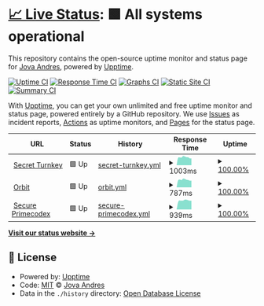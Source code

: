 # [📈 Live Status](https://jovaandres.github.io/upptime): <!--live status--> **🟩 All systems operational**

This repository contains the open-source uptime monitor and status page for [Jova Andres](https://jovaandres.github.io/upptime), powered by [Upptime](https://github.com/upptime/upptime).

[![Uptime CI](https://github.com/jovaandres/upptime/workflows/Uptime%20CI/badge.svg)](https://github.com/jovaandres/upptime/actions?query=workflow%3A%22Uptime+CI%22)
[![Response Time CI](https://github.com/jovaandres/upptime/workflows/Response%20Time%20CI/badge.svg)](https://github.com/jovaandres/upptime/actions?query=workflow%3A%22Response+Time+CI%22)
[![Graphs CI](https://github.com/jovaandres/upptime/workflows/Graphs%20CI/badge.svg)](https://github.com/jovaandres/upptime/actions?query=workflow%3A%22Graphs+CI%22)
[![Static Site CI](https://github.com/jovaandres/upptime/workflows/Static%20Site%20CI/badge.svg)](https://github.com/jovaandres/upptime/actions?query=workflow%3A%22Static+Site+CI%22)
[![Summary CI](https://github.com/jovaandres/upptime/workflows/Summary%20CI/badge.svg)](https://github.com/jovaandres/upptime/actions?query=workflow%3A%22Summary+CI%22)

With [Upptime](https://upptime.js.org), you can get your own unlimited and free uptime monitor and status page, powered entirely by a GitHub repository. We use [Issues](https://github.com/jovaandres/upptime/issues) as incident reports, [Actions](https://github.com/jovaandres/upptime/actions) as uptime monitors, and [Pages](https://jovaandres.github.io/upptime) for the status page.

<!--start: status pages-->
<!-- This summary is generated by Upptime (https://github.com/upptime/upptime) -->
<!-- Do not edit this manually, your changes will be overwritten -->
<!-- prettier-ignore -->
| URL | Status | History | Response Time | Uptime |
| --- | ------ | ------- | ------------- | ------ |
| <img alt="" src="https://icons.duckduckgo.com/ip3/secret.turnkey.id.ico" height="13"> [Secret Turnkey](https://secret.turnkey.id) | 🟩 Up | [secret-turnkey.yml](https://github.com/jovaandres/upptime/commits/HEAD/history/secret-turnkey.yml) | <details><summary><img alt="Response time graph" src="./graphs/secret-turnkey/response-time-week.png" height="20"> 1003ms</summary><br><a href="https://jovaandres.github.io/upptime/history/secret-turnkey"><img alt="Response time 1003" src="https://img.shields.io/endpoint?url=https%3A%2F%2Fraw.githubusercontent.com%2Fjovaandres%2Fupptime%2FHEAD%2Fapi%2Fsecret-turnkey%2Fresponse-time.json"></a><br><a href="https://jovaandres.github.io/upptime/history/secret-turnkey"><img alt="24-hour response time 1003" src="https://img.shields.io/endpoint?url=https%3A%2F%2Fraw.githubusercontent.com%2Fjovaandres%2Fupptime%2FHEAD%2Fapi%2Fsecret-turnkey%2Fresponse-time-day.json"></a><br><a href="https://jovaandres.github.io/upptime/history/secret-turnkey"><img alt="7-day response time 1003" src="https://img.shields.io/endpoint?url=https%3A%2F%2Fraw.githubusercontent.com%2Fjovaandres%2Fupptime%2FHEAD%2Fapi%2Fsecret-turnkey%2Fresponse-time-week.json"></a><br><a href="https://jovaandres.github.io/upptime/history/secret-turnkey"><img alt="30-day response time 1003" src="https://img.shields.io/endpoint?url=https%3A%2F%2Fraw.githubusercontent.com%2Fjovaandres%2Fupptime%2FHEAD%2Fapi%2Fsecret-turnkey%2Fresponse-time-month.json"></a><br><a href="https://jovaandres.github.io/upptime/history/secret-turnkey"><img alt="1-year response time 1003" src="https://img.shields.io/endpoint?url=https%3A%2F%2Fraw.githubusercontent.com%2Fjovaandres%2Fupptime%2FHEAD%2Fapi%2Fsecret-turnkey%2Fresponse-time-year.json"></a></details> | <details><summary><a href="https://jovaandres.github.io/upptime/history/secret-turnkey">100.00%</a></summary><a href="https://jovaandres.github.io/upptime/history/secret-turnkey"><img alt="All-time uptime 100.00%" src="https://img.shields.io/endpoint?url=https%3A%2F%2Fraw.githubusercontent.com%2Fjovaandres%2Fupptime%2FHEAD%2Fapi%2Fsecret-turnkey%2Fuptime.json"></a><br><a href="https://jovaandres.github.io/upptime/history/secret-turnkey"><img alt="24-hour uptime 100.00%" src="https://img.shields.io/endpoint?url=https%3A%2F%2Fraw.githubusercontent.com%2Fjovaandres%2Fupptime%2FHEAD%2Fapi%2Fsecret-turnkey%2Fuptime-day.json"></a><br><a href="https://jovaandres.github.io/upptime/history/secret-turnkey"><img alt="7-day uptime 100.00%" src="https://img.shields.io/endpoint?url=https%3A%2F%2Fraw.githubusercontent.com%2Fjovaandres%2Fupptime%2FHEAD%2Fapi%2Fsecret-turnkey%2Fuptime-week.json"></a><br><a href="https://jovaandres.github.io/upptime/history/secret-turnkey"><img alt="30-day uptime 100.00%" src="https://img.shields.io/endpoint?url=https%3A%2F%2Fraw.githubusercontent.com%2Fjovaandres%2Fupptime%2FHEAD%2Fapi%2Fsecret-turnkey%2Fuptime-month.json"></a><br><a href="https://jovaandres.github.io/upptime/history/secret-turnkey"><img alt="1-year uptime 100.00%" src="https://img.shields.io/endpoint?url=https%3A%2F%2Fraw.githubusercontent.com%2Fjovaandres%2Fupptime%2FHEAD%2Fapi%2Fsecret-turnkey%2Fuptime-year.json"></a></details>
| <img alt="" src="https://icons.duckduckgo.com/ip3/orbit.turnkey.id.ico" height="13"> [Orbit](https://orbit.turnkey.id) | 🟩 Up | [orbit.yml](https://github.com/jovaandres/upptime/commits/HEAD/history/orbit.yml) | <details><summary><img alt="Response time graph" src="./graphs/orbit/response-time-week.png" height="20"> 787ms</summary><br><a href="https://jovaandres.github.io/upptime/history/orbit"><img alt="Response time 787" src="https://img.shields.io/endpoint?url=https%3A%2F%2Fraw.githubusercontent.com%2Fjovaandres%2Fupptime%2FHEAD%2Fapi%2Forbit%2Fresponse-time.json"></a><br><a href="https://jovaandres.github.io/upptime/history/orbit"><img alt="24-hour response time 787" src="https://img.shields.io/endpoint?url=https%3A%2F%2Fraw.githubusercontent.com%2Fjovaandres%2Fupptime%2FHEAD%2Fapi%2Forbit%2Fresponse-time-day.json"></a><br><a href="https://jovaandres.github.io/upptime/history/orbit"><img alt="7-day response time 787" src="https://img.shields.io/endpoint?url=https%3A%2F%2Fraw.githubusercontent.com%2Fjovaandres%2Fupptime%2FHEAD%2Fapi%2Forbit%2Fresponse-time-week.json"></a><br><a href="https://jovaandres.github.io/upptime/history/orbit"><img alt="30-day response time 787" src="https://img.shields.io/endpoint?url=https%3A%2F%2Fraw.githubusercontent.com%2Fjovaandres%2Fupptime%2FHEAD%2Fapi%2Forbit%2Fresponse-time-month.json"></a><br><a href="https://jovaandres.github.io/upptime/history/orbit"><img alt="1-year response time 787" src="https://img.shields.io/endpoint?url=https%3A%2F%2Fraw.githubusercontent.com%2Fjovaandres%2Fupptime%2FHEAD%2Fapi%2Forbit%2Fresponse-time-year.json"></a></details> | <details><summary><a href="https://jovaandres.github.io/upptime/history/orbit">100.00%</a></summary><a href="https://jovaandres.github.io/upptime/history/orbit"><img alt="All-time uptime 100.00%" src="https://img.shields.io/endpoint?url=https%3A%2F%2Fraw.githubusercontent.com%2Fjovaandres%2Fupptime%2FHEAD%2Fapi%2Forbit%2Fuptime.json"></a><br><a href="https://jovaandres.github.io/upptime/history/orbit"><img alt="24-hour uptime 100.00%" src="https://img.shields.io/endpoint?url=https%3A%2F%2Fraw.githubusercontent.com%2Fjovaandres%2Fupptime%2FHEAD%2Fapi%2Forbit%2Fuptime-day.json"></a><br><a href="https://jovaandres.github.io/upptime/history/orbit"><img alt="7-day uptime 100.00%" src="https://img.shields.io/endpoint?url=https%3A%2F%2Fraw.githubusercontent.com%2Fjovaandres%2Fupptime%2FHEAD%2Fapi%2Forbit%2Fuptime-week.json"></a><br><a href="https://jovaandres.github.io/upptime/history/orbit"><img alt="30-day uptime 100.00%" src="https://img.shields.io/endpoint?url=https%3A%2F%2Fraw.githubusercontent.com%2Fjovaandres%2Fupptime%2FHEAD%2Fapi%2Forbit%2Fuptime-month.json"></a><br><a href="https://jovaandres.github.io/upptime/history/orbit"><img alt="1-year uptime 100.00%" src="https://img.shields.io/endpoint?url=https%3A%2F%2Fraw.githubusercontent.com%2Fjovaandres%2Fupptime%2FHEAD%2Fapi%2Forbit%2Fuptime-year.json"></a></details>
| <img alt="" src="https://icons.duckduckgo.com/ip3/secure.primecodex.com.ico" height="13"> [Secure Primecodex](https://secure.primecodex.com) | 🟩 Up | [secure-primecodex.yml](https://github.com/jovaandres/upptime/commits/HEAD/history/secure-primecodex.yml) | <details><summary><img alt="Response time graph" src="./graphs/secure-primecodex/response-time-week.png" height="20"> 939ms</summary><br><a href="https://jovaandres.github.io/upptime/history/secure-primecodex"><img alt="Response time 939" src="https://img.shields.io/endpoint?url=https%3A%2F%2Fraw.githubusercontent.com%2Fjovaandres%2Fupptime%2FHEAD%2Fapi%2Fsecure-primecodex%2Fresponse-time.json"></a><br><a href="https://jovaandres.github.io/upptime/history/secure-primecodex"><img alt="24-hour response time 939" src="https://img.shields.io/endpoint?url=https%3A%2F%2Fraw.githubusercontent.com%2Fjovaandres%2Fupptime%2FHEAD%2Fapi%2Fsecure-primecodex%2Fresponse-time-day.json"></a><br><a href="https://jovaandres.github.io/upptime/history/secure-primecodex"><img alt="7-day response time 939" src="https://img.shields.io/endpoint?url=https%3A%2F%2Fraw.githubusercontent.com%2Fjovaandres%2Fupptime%2FHEAD%2Fapi%2Fsecure-primecodex%2Fresponse-time-week.json"></a><br><a href="https://jovaandres.github.io/upptime/history/secure-primecodex"><img alt="30-day response time 939" src="https://img.shields.io/endpoint?url=https%3A%2F%2Fraw.githubusercontent.com%2Fjovaandres%2Fupptime%2FHEAD%2Fapi%2Fsecure-primecodex%2Fresponse-time-month.json"></a><br><a href="https://jovaandres.github.io/upptime/history/secure-primecodex"><img alt="1-year response time 939" src="https://img.shields.io/endpoint?url=https%3A%2F%2Fraw.githubusercontent.com%2Fjovaandres%2Fupptime%2FHEAD%2Fapi%2Fsecure-primecodex%2Fresponse-time-year.json"></a></details> | <details><summary><a href="https://jovaandres.github.io/upptime/history/secure-primecodex">100.00%</a></summary><a href="https://jovaandres.github.io/upptime/history/secure-primecodex"><img alt="All-time uptime 100.00%" src="https://img.shields.io/endpoint?url=https%3A%2F%2Fraw.githubusercontent.com%2Fjovaandres%2Fupptime%2FHEAD%2Fapi%2Fsecure-primecodex%2Fuptime.json"></a><br><a href="https://jovaandres.github.io/upptime/history/secure-primecodex"><img alt="24-hour uptime 100.00%" src="https://img.shields.io/endpoint?url=https%3A%2F%2Fraw.githubusercontent.com%2Fjovaandres%2Fupptime%2FHEAD%2Fapi%2Fsecure-primecodex%2Fuptime-day.json"></a><br><a href="https://jovaandres.github.io/upptime/history/secure-primecodex"><img alt="7-day uptime 100.00%" src="https://img.shields.io/endpoint?url=https%3A%2F%2Fraw.githubusercontent.com%2Fjovaandres%2Fupptime%2FHEAD%2Fapi%2Fsecure-primecodex%2Fuptime-week.json"></a><br><a href="https://jovaandres.github.io/upptime/history/secure-primecodex"><img alt="30-day uptime 100.00%" src="https://img.shields.io/endpoint?url=https%3A%2F%2Fraw.githubusercontent.com%2Fjovaandres%2Fupptime%2FHEAD%2Fapi%2Fsecure-primecodex%2Fuptime-month.json"></a><br><a href="https://jovaandres.github.io/upptime/history/secure-primecodex"><img alt="1-year uptime 100.00%" src="https://img.shields.io/endpoint?url=https%3A%2F%2Fraw.githubusercontent.com%2Fjovaandres%2Fupptime%2FHEAD%2Fapi%2Fsecure-primecodex%2Fuptime-year.json"></a></details>

<!--end: status pages-->

[**Visit our status website →**](https://jovaandres.github.io/upptime)

## 📄 License

- Powered by: [Upptime](https://github.com/upptime/upptime)
- Code: [MIT](./LICENSE) © [Jova Andres](https://jovaandres.github.io/upptime)
- Data in the `./history` directory: [Open Database License](https://opendatacommons.org/licenses/odbl/1-0/)
